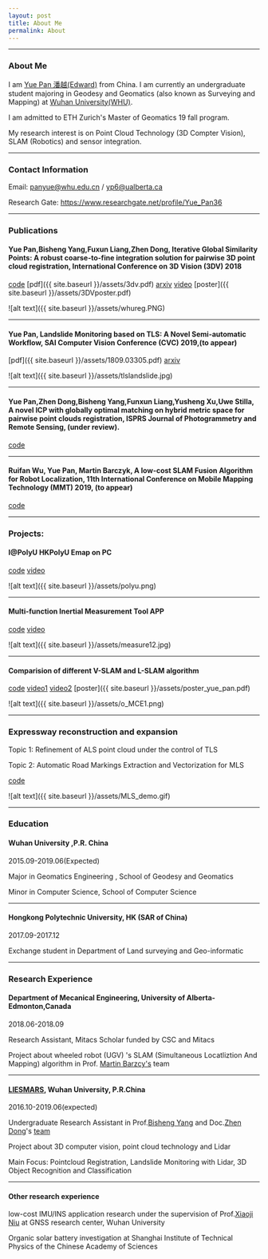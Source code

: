 ```yaml
---
layout: post
title: About Me
permalink: About
---
```



------
### About Me
I am [Yue Pan 潘越(Edward)](https://www.yuepanedward.com/) from China.
I am currently an undergraduate student majoring in Geodesy and Geomatics (also known as Surveying and Mapping) at [Wuhan University(WHU)](http://en.whu.edu.cn/). 

I am admitted to ETH Zurich's Master of Geomatics 19 fall program.

My research interest is on Point Cloud Technology (3D Compter Vision), SLAM (Robotics) and sensor integration.

---

### Contact Information

Email: panyue@whu.edu.cn / yp6@ualberta.ca

Research Gate: https://www.researchgate.net/profile/Yue_Pan36

---

### Publications


#### Yue Pan,Bisheng Yang,Fuxun Liang,Zhen Dong, Iterative Global Similarity Points: A robust coarse-to-fine integration solution for pairwise 3D point cloud registration, International Conference on 3D Vision (3DV) 2018  

[code](https://github.com/YuePanEdward/IGSP)  [pdf]({{ site.baseurl }}/assets/3dv.pdf)  [arxiv](https://arxiv.org/abs/1808.03899)  [video](https://www.youtube.com/watch?v=DZr-8AceSqA) [poster]({{ site.baseurl }}/assets/3DVposter.pdf)

![alt text]({{ site.baseurl }}/assets/whureg.PNG)

***

#### Yue Pan, Landslide Monitoring based on TLS: A Novel Semi-automatic Workflow, SAI Computer Vision Conference (CVC) 2019,(to appear)

 [pdf]({{ site.baseurl }}/assets/1809.03305.pdf) [arxiv](https://arxiv.org/abs/1809.03305)
 
 ![alt text]({{ site.baseurl }}/assets/tlslandslide.jpg)
 
***

#### Yue Pan,Zhen Dong,Bisheng Yang,Funxun Liang,Yusheng Xu,Uwe Stilla, A novel ICP with globally optimal matching on hybrid metric space for pairwise point clouds registration, ISPRS Journal of Photogrammetry and Remote Sensing, (under review).

[code](https://github.com/YuePanEdward/IGSP)

***

#### Ruifan Wu, Yue Pan, Martin Barczyk, A low-cost SLAM Fusion Algorithm for Robot Localization, 11th International Conference on Mobile Mapping Technology (MMT) 2019, (to appear)

[code](https://github.com/YuePanEdward/VSLAM-LSLAM-Comparison)

---

### Projects: 

#### I@PolyU   HKPolyU Emap on PC  

[code](https://github.com/YuePanEdward/I-PolyU) [video](https://www.youtube.com/watch?v=Nc12RI4Wj7g)

![alt text]({{ site.baseurl }}/assets/polyu.png)

***

#### Multi-function Inertial Measurement Tool APP

[code](https://github.com/YuePanEdward/MeasureAPP)  [video](https://www.youtube.com/watch?v=qFWgM4C7igk&feature=youtu.be)

![alt text]({{ site.baseurl }}/assets/measure12.jpg)

***

#### Comparision of different V-SLAM and L-SLAM algorithm

[code](https://github.com/YuePanEdward/Cartographer_ros-on-Jackal)  [video1](https://www.youtube.com/watch?v=wJPFnWXptLo)  [video2](https://www.youtube.com/watch?v=zGrvtwrzm64)  [poster]({{ site.baseurl }}/assets/poster_yue_pan.pdf)

![alt text]({{ site.baseurl }}/assets/o_MCE1.png)

***

### Expressway reconstruction and expansion 

Topic 1: Refinement of ALS point cloud under the control of TLS 

Topic 2: Automatic Road Markings Extraction and Vectorization for MLS

[code](https://github.com/YuePanEdward/RoadMarkingExtraction) 

 ![alt text]({{ site.baseurl }}/assets/MLS_demo.gif)

---

### Education
#### Wuhan University ,P.R. China

2015.09-2019.06(Expected)

Major in Geomatics Engineering , School of Geodesy and Geomatics

Minor in Computer Science, School of Computer Science


***
 
#### Hongkong Polytechnic University, HK (SAR of China)

2017.09-2017.12

Exchange student in Department of Land surveying and Geo-informatic


---

### Research Experience

#### Department of Mecanical Engineering, University of Alberta-Edmonton,Canada

2018.06-2018.09

Research Assistant, Mitacs Scholar funded by CSC and Mitacs

Project about wheeled robot (UGV) 's SLAM (Simultaneous Locatliztion And Mapping) algorithm in Prof. [Martin Barzcy's](https://www.researchgate.net/profile/Martin_Barczyk/contributions) team

***

#### [LIESMARS](http://www.lmars.whu.edu.cn/en/), Wuhan University, P.R.China

2016.10-2019.06(expected)

Undergraduate Research Assistant in Prof.[Bisheng Yang](https://scholar.google.ca/citations?user=TJkm8igAAAAJ&hl=en&oi=ao) and Doc.[Zhen Dong](https://scholar.google.com/citations?user=DZsF2oIAAAAJ&hl=en)'s [team](https://3dvwhu.github.io/)

Project about 3D computer vision, point cloud technology and Lidar

Main Focus: Pointcloud Registration, Landslide Monitoring with Lidar, 3D Object Recognition and Classification

***

#### Other research experience 

low-cost IMU/INS application research under the supervision of Prof.[Xiaoji Niu](https://www.researchgate.net/profile/Xiaoji_Niu) at GNSS research center, Wuhan University 

Organic solar battery investigation at Shanghai Institute of Technical Physics of the Chinese Academy of Sciences 
